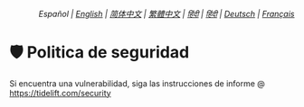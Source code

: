 <div align="right">
    <h6>
        <picture>
            <source type="image/svg+xml" media="(prefers-color-scheme: dark)" srcset="https://assets.js-utils.org/images/icons/earth/white/icon32.svg?7c33be0">
            <img height=14 src="https://assets.js-utils.org/images/icons/earth/black/icon32.svg?7c33be0">
        </picture>
        &nbsp;Español |
        <a href="../SECURITY.md">English</a> |
        <a href="../zh-cn/SECURITY.md">简体中文</a> |
        <a href="../zh-tw/SECURITY.md">繁體中文</a> |
        <a href="../hi/SECURITY.md">हिंदी</a> |
        <a href="../bn/SECURITY.md">हिंदी</a> |
        <a href="../de/SECURITY.md">Deutsch</a> |
        <a href="../fr/SECURITY.md">Français</a>
    </h6>
</div>

# 🛡️ Politica de seguridad

Si encuentra una vulnerabilidad, siga las instrucciones de informe @ https://tidelift.com/security
